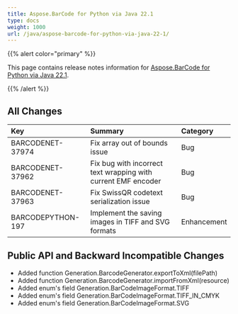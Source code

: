```yaml
---
title: Aspose.BarCode for Python via Java 22.1
type: docs
weight: 1000
url: /java/aspose-barcode-for-python-via-java-22-1/
---
```


{{% alert color="primary" %}} 

This page contains release notes information for [Aspose.BarCode for Python via Java 22.1](https://downloads.aspose.com/barcode/pythonjava/new-releases/aspose.barcode-for-python-via-java-22.1/).

{{% /alert %}} 
## **All Changes**

|**Key**|**Summary**|**Category**|
| :- | :- | :- |
|BARCODENET-37974|Fix array out of bounds issue|Bug|
|BARCODENET-37962|Fix bug with incorrect text wrapping with current EMF encoder|Bug|
|BARCODENET-37963|Fix SwissQR codetext serialization issue|Bug|
|BARCODEPYTHON-197|Implement the saving images in TIFF and SVG formats|Enhancement|

## **Public API and Backward Incompatible Changes**
- Added function Generation.BarcodeGenerator.exportToXml(filePath)
- Added function Generation.BarcodeGenerator.importFromXml(resource)
- Added enum's field Generation.BarCodeImageFormat.TIFF
- Added enum's field Generation.BarCodeImageFormat.TIFF_IN_CMYK
- Added enum's field Generation.BarCodeImageFormat.SVG